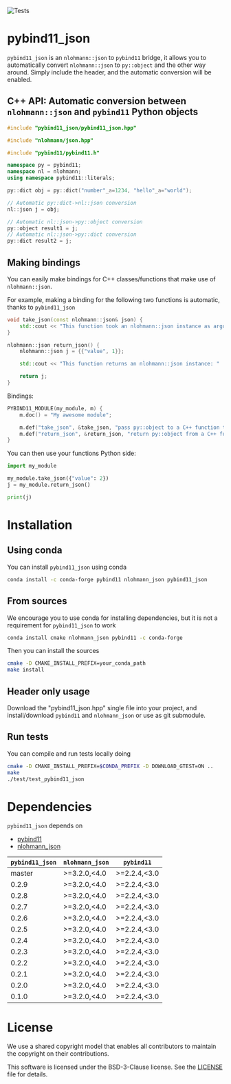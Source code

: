 ![Tests](https://github.com/pybind/pybind11_json/workflows/Tests/badge.svg)

# pybind11_json
`pybind11_json` is an `nlohmann::json` to `pybind11` bridge, it allows you to automatically convert `nlohmann::json` to `py::object` and the other way around. Simply include the header, and the automatic conversion will be enabled.

## C++ API: Automatic conversion between `nlohmann::json` and `pybind11` Python objects

```cpp
#include "pybind11_json/pybind11_json.hpp"

#include "nlohmann/json.hpp"

#include "pybind11/pybind11.h"

namespace py = pybind11;
namespace nl = nlohmann;
using namespace pybind11::literals;

py::dict obj = py::dict("number"_a=1234, "hello"_a="world");

// Automatic py::dict->nl::json conversion
nl::json j = obj;

// Automatic nl::json->py::object conversion
py::object result1 = j;
// Automatic nl::json->py::dict conversion
py::dict result2 = j;
```

## Making bindings

You can easily make bindings for C++ classes/functions that make use of `nlohmann::json`.

For example, making a binding for the following two functions is automatic, thanks to `pybind11_json`

```cpp
void take_json(const nlohmann::json& json) {
    std::cout << "This function took an nlohmann::json instance as argument: " << s << std::endl;
}

nlohmann::json return_json() {
    nlohmann::json j = {{"value", 1}};

    std::cout << "This function returns an nlohmann::json instance: "  << j << std::endl;

    return j;
}
```

Bindings:

```cpp
PYBIND11_MODULE(my_module, m) {
    m.doc() = "My awesome module";

    m.def("take_json", &take_json, "pass py::object to a C++ function that takes an nlohmann::json");
    m.def("return_json", &return_json, "return py::object from a C++ function that returns an nlohmann::json");
}
```

You can then use your functions Python side:

```python
import my_module

my_module.take_json({"value": 2})
j = my_module.return_json()

print(j)
```

# Installation

## Using conda

You can install `pybind11_json` using conda

```bash
conda install -c conda-forge pybind11 nlohmann_json pybind11_json
```

## From sources

We encourage you to use conda for installing dependencies, but it is not a requirement for `pybind11_json` to work

```bash
conda install cmake nlohmann_json pybind11 -c conda-forge
```

Then you can install the sources

```bash
cmake -D CMAKE_INSTALL_PREFIX=your_conda_path
make install
```

## Header only usage
Download the "pybind11_json.hpp" single file into your project, and install/download `pybind11` and `nlohmann_json` or use as git submodule.


## Run tests

You can compile and run tests locally doing

```bash
cmake -D CMAKE_INSTALL_PREFIX=$CONDA_PREFIX -D DOWNLOAD_GTEST=ON ..
make
./test/test_pybind11_json
```

# Dependencies

``pybind11_json`` depends on

 - [pybind11](https://github.com/pybind/pybind11)
 - [nlohmann_json](https://github.com/nlohmann/json)


| `pybind11_json`| `nlohmann_json` | `pybind11`      |
|----------------|-----------------|-----------------|
|  master        | >=3.2.0,<4.0    | >=2.2.4,<3.0    |
|  0.2.9         | >=3.2.0,<4.0    | >=2.2.4,<3.0    |
|  0.2.8         | >=3.2.0,<4.0    | >=2.2.4,<3.0    |
|  0.2.7         | >=3.2.0,<4.0    | >=2.2.4,<3.0    |
|  0.2.6         | >=3.2.0,<4.0    | >=2.2.4,<3.0    |
|  0.2.5         | >=3.2.0,<4.0    | >=2.2.4,<3.0    |
|  0.2.4         | >=3.2.0,<4.0    | >=2.2.4,<3.0    |
|  0.2.3         | >=3.2.0,<4.0    | >=2.2.4,<3.0    |
|  0.2.2         | >=3.2.0,<4.0    | >=2.2.4,<3.0    |
|  0.2.1         | >=3.2.0,<4.0    | >=2.2.4,<3.0    |
|  0.2.0         | >=3.2.0,<4.0    | >=2.2.4,<3.0    |
|  0.1.0         | >=3.2.0,<4.0    | >=2.2.4,<3.0    |


# License

We use a shared copyright model that enables all contributors to maintain the
copyright on their contributions.

This software is licensed under the BSD-3-Clause license. See the [LICENSE](LICENSE) file for details.
